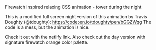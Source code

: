 Firewatch inspired relaxing CSS animation - tower during the night

This is a modified full screen night version of this animation by Travis Doughty (@tdoughty): https://codepen.io/tdoughty/pen/bGGZWqg
The code is a mess, but the animation is nice.

Check it out with the netlify link.
Also check out the day version with signature firewatch orange color palette.
